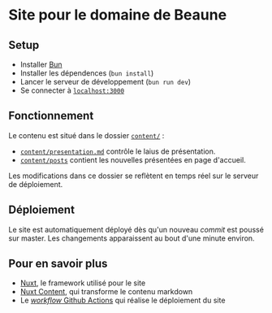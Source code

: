 # Site pour le domaine de Beaune

## Setup

- Installer [Bun](https://bun.sh/)
- Installer les dépendences (`bun install`)
- Lancer le serveur de développement (`bun run dev`)
- Se connecter à [`localhost:3000`](http://localhost:3000)

## Fonctionnement

Le contenu est situé dans le dossier [`content/`](/content/) :

- [`content/presentation.md`](/content/presentation.md) contrôle le laius de présentation.
- [`content/posts`](/content/posts/) contient les nouvelles présentées en page d'accueil.

Les modifications dans ce dossier se reflètent en temps réel sur le serveur de déploiement.

## Déploiement

Le site est automatiquement déployé dès qu'un nouveau _commit_ est poussé sur master.
Les changements apparaissent au bout d'une minute environ.

## Pour en savoir plus

- [Nuxt](https://nuxt.com), le framework utilisé pour le site
- [Nuxt Content](https://content.nuxt.com), qui transforme le contenu markdown
- Le [_workflow_ Github Actions](/.github/workflows/deploy.yml) qui réalise le déploiement du site
